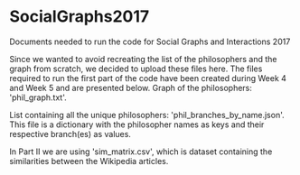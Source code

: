 # SocialGraphs2017
Documents needed to run the code for Social Graphs and Interactions 2017

Since we wanted to avoid recreating the list of the philosophers and the graph from scratch, we decided to upload these files here.
The files required to run the first part of the code have been created during Week 4 and Week 5 and are presented below.
Graph of the philosophers: 'phil_graph.txt'.

List containing all the unique philosophers: 'phil_branches_by_name.json'. 
This file is a dictionary with the philosopher names as keys and their respective branch(es) as values.

In Part II we are using 'sim_matrix.csv', which is dataset containing the similarities between the Wikipedia articles.
